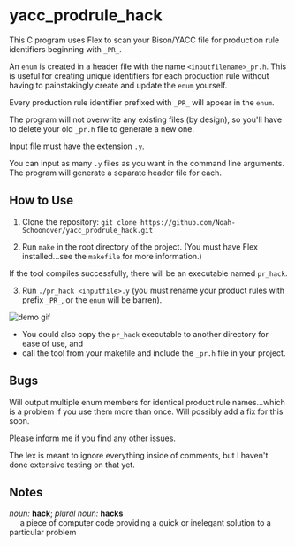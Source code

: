 # yacc_prodrule_hack

This C program uses Flex to scan your Bison/YACC file for production rule identifiers beginning with `_PR_`.

An `enum` is created in a header file with the name `<inputfilename>_pr.h`. This is useful for creating unique identifiers for each production rule without having to painstakingly create and update the `enum` yourself.

Every production rule identifier prefixed with `_PR_` will appear in the `enum`.

The program will not overwrite any existing files (by design), so you'll have to delete your old `_pr.h` file to generate a new one.

Input file must have the extension `.y`.

You can input as many `.y` files as you want in the command line arguments. The program will generate a separate header file for each.

## How to Use

1. Clone the repository:
	`git clone https://github.com/Noah-Schoonover/yacc_prodrule_hack.git`

2. Run `make` in the root directory of the project.
(You must have Flex installed...see the `makefile` for more information.)

If the tool compiles successfully, there will be an executable named `pr_hack`.

3. Run `./pr_hack <inputfile>.y` (you must rename your product rules with prefix `_PR_`, or the `enum` will be barren).

![demo gif](https://github.com/Noah-Schoonover/yacc_prodrule_hack/blob/main/demo/demo.gif)

- You could also copy the `pr_hack` executable to another directory for ease of use, and
- call the tool from your makefile and include the `_pr.h` file in your project.

## Bugs

Will output multiple enum members for identical product rule names...which is a problem if you use them more than once. Will possibly add a fix for this soon.

Please inform me if you find any other issues.

The lex is meant to ignore everything inside of comments, but I haven't done extensive testing on that yet.

## Notes

_noun:_ **hack**; _plural noun:_ **hacks**<br>
&nbsp;&nbsp;&nbsp;&nbsp; a piece of computer code providing a quick or inelegant solution to a particular problem
